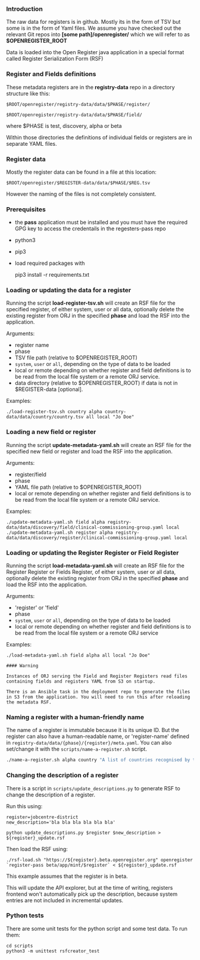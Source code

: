 ### Introduction

The raw data for registers is in github. Mostly its in the form of TSV but some is in the form of Yaml files.
We assume you have checked out the relevant Git repos into **[some path]/openregister/** which we will refer to as
**$OPENREGISTER_ROOT**

Data is loaded into the Open Register java application in a special format called Register Serialization Form (RSF)

### Register and Fields definitions

These metadata registers are in the **registry-data** repo in a directory structure like this:

    $ROOT/openregister/registry-data/data/$PHASE/register/

    $ROOT/openregister/registry-data/data/$PHASE/field/

where $PHASE is test, discovery, alpha or beta

Within those directories the definitions of individual fields or registers are in separate YAML files.

### Register data

Mostly the register data can be found in a file at this location:

    $ROOT/openregister/$REGISTER-data/data/$PHASE/$REG.tsv

However the naming of the files is not completely consistent.

### Prerequisites

- the **pass** application must be installed and you must have the required GPG key to access
  the credentails in the regesters-pass repo
- python3
- pip3
- load required packages with


    pip3 install -r requirements.txt


### Loading or updating the data for a register

Running the script **load-register-tsv.sh** will create an RSF file for the specified register, of either system, user or all data, optionally delete the existing
register from ORJ in the specified **phase** and load the RSF into the application.

Arguments:
- register name
- phase
- TSV file path (relative to $OPENREGISTER_ROOT)
- `system`, `user` or `all`, depending on the type of data to be loaded
- local or remote depending on whether register and field definitions is to be read from the local file system or a remote ORJ service.
- data directory (relative to $OPENREGISTER_ROOT) if data is not in $REGISTER-data [optional].

Examples:

    ./load-register-tsv.sh country alpha country-data/data/country/country.tsv all local "Jo Doe"

### Loading a new field or register

Running the script **update-metadata-yaml.sh** will create an RSF file for the specified new field or register and load the RSF into the application.

Arguments:
- register/field
- phase
- YAML file path (relative to $OPENREGISTER_ROOT)
- local or remote depending on whether register and field definitions is to be read from the local file system or a remote ORJ service.

Examples:

    ./update-metadata-yaml.sh field alpha registry-data/data/discovery/field/clinical-commissioning-group.yaml local
    ./update-metadata-yaml.sh register alpha registry-data/data/discovery/register/clinical-commissioning-group.yaml local


### Loading or updating the Register Register or Field Register

Running the script **load-metadata-yaml.sh** will create an RSF file for the Register Register or Fields Register, of either system, user or all data, optionally delete the existing register from ORJ in the specified **phase** and load the RSF into the application.

Arguments:
- 'register' or 'field'
- phase
- `system`, `user` or `all`, depending on the type of data to be loaded
- local or remote depending on whether register and field definitions is to be read from the local file system or a remote ORJ service

Examples:

    ./load-metadata-yaml.sh field alpha all local "Jo Doe"

    #### Warning

    Instances of ORJ serving the Field and Register Registers read files containing fields and registers YAML from S3 on startup.

    There is an Ansible task in the deployment repo to generate the files in S3 from the application. You will need to run this after reloading the metadata RSF.

### Naming a register with a human-friendly name

The name of a register is immutable because it is its unique ID.  But the
register can also have a human-readable name, or 'register-name' defined in
`registry-data/data/{phase}/{register}/meta.yaml`.  You can also set/change it
with the `scripts/name-a-register.sh` script.

```sh
./name-a-register.sh alpha country "A list of countries recognised by the UK"
```

### Changing the description of a register

There is a script in `scripts/update_descriptions.py` to generate RSF to change the description of a register.

Run this using:

```
register=jobcentre-district
new_description='bla bla bla bla bla bla'

python update_descriptions.py $register $new_description > ${register}_update.rsf
```

Then load the RSF using:

```
./rsf-load.sh "https://${register}.beta.openregister.org" openregister `register-pass beta/app/mint/$register` < ${register}_update.rsf
```

This example assumes that the register is in beta.

This will update the API explorer, but at the time of writing, registers frontend won't automatically pick up the description, because system entries are not included in incremental updates.

### Python tests

There are some unit tests for the python script and some test data. To run them:

    cd scripts
    python3 -m unittest rsfcreator_test
